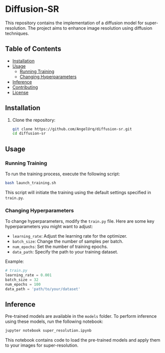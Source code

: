 
# Diffusion-SR

This repository contains the implementation of a diffusion model for super-resolution. The project aims to enhance image resolution using diffusion techniques.

## Table of Contents
- [Installation](#installation)
- [Usage](#usage)
  - [Running Training](#running-training)
  - [Changing Hyperparameters](#changing-hyperparameters)
- [Inference](#inference)
- [Contributing](#contributing)
- [License](#license)

## Installation

1. Clone the repository:
    ```bash
    git clone https://github.com/AngelUrq/diffusion-sr.git
    cd diffusion-sr
    ```

## Usage

### Running Training

To run the training process, execute the following script:
```bash
bash launch_training.sh
```
This script will initiate the training using the default settings specified in `train.py`.

### Changing Hyperparameters

To change hyperparameters, modify the `train.py` file. Here are some key hyperparameters you might want to adjust:
- `learning_rate`: Adjust the learning rate for the optimizer.
- `batch_size`: Change the number of samples per batch.
- `num_epochs`: Set the number of training epochs.
- `data_path`: Specify the path to your training dataset.

Example:
```python
# train.py
learning_rate = 0.001
batch_size = 32
num_epochs = 100
data_path = 'path/to/your/dataset'
```

## Inference

Pre-trained models are available in the `models` folder. To perform inference using these models, run the following notebook:
```bash
jupyter notebook super_resolution.ipynb
```
This notebook contains code to load the pre-trained models and apply them to your images for super-resolution.

